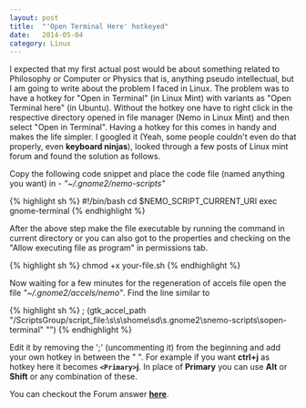 ```yaml
---
layout: post
title:  "'Open Terminal Here' hotkeyed"
date:   2014-05-04
category: Linux
---
```


I expected that my first actual post would be about something related to Philosophy or Computer or Physics that is, anything pseudo intellectual, but I am going to write about the problem I faced in Linux. The problem was to have a hotkey for "Open in Terminal" (in Linux Mint) with variants as "Open Terminal here" (in Ubuntu). Without the hotkey one have to right click in the respective directory opened in file manager (Nemo in Linux Mint) and then select "Open in Terminal". 
Having a hotkey for this comes in handy and makes the life simpler. I googled it (Yeah, some people couldn't even do that properly, even **keyboard ninjas**), looked through a few posts of Linux mint forum and found the solution as follows.

Copy the following code snippet and place the code file (named anything you want) in  - *"~/.gnome2/nemo-scripts"*

{% highlight sh %}
#!/bin/bash
cd $NEMO_SCRIPT_CURRENT_URI
exec gnome-terminal
{% endhighlight %}

After the above step make the file executable by running the command in current directory or you can also got to the properties and checking on the "Allow executing file as program" in permissions tab.

{% highlight sh %}
chmod +x your-file.sh
{% endhighlight %}

Now waiting for a few minutes for the regeneration of accels file open the file *"~/.gnome2/accels/nemo"*. Find the line similar to 

{% highlight sh %}
; (gtk_accel_path "<Actions>/ScriptsGroup/script_file:\\s\\s\\shome\\sd\\s.gnome2\\snemo-scripts\\sopen-terminal" "")
{% endhighlight %}

Edit it by removing the ';' (uncommenting it) from the beginning and add your own hotkey in between the " ".
For example if you want **ctrl+j** as hotkey here it becomes **`<Primary>`j**. In place of **Primary** you can use **Alt** or **Shift** or any combination of these.

You can checkout the Forum answer **[here][here]**.

[here]: http://forums.linuxmint.com/viewtopic.php?f=90&t=146565#p773382